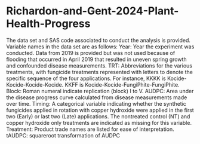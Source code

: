# Richardon-and-Gent-2024-Plant-Health-Progress

The data set and SAS code associated to conduct the analysis is provided. Variable names in the data set are as follows:
Year: Year the experiment was conducted. Data from 2019 is provided but was not used because of flooding that occurred in April 2019 that resulted in uneven spring growth and confounded disease measurements.
TRT: Abbreviations for the various treatments, with fungicide treatments represented with letters to denote the specific sequence of the four applications. For instance, KKKK is Kocide-Kocide-Kocide-Kocide. KKFF is Kocide-Kocide-FungiPhite-FungiPhite.
Block: Roman numeral indicate replication (block) I to V.
AUDPC: Area under the disease progress curve calculated from disease measurements made over time.
Timing: A categorical variable indicating whether the synthetic fungicides applied in rotation with copper hydroxide were applied in the first two (Early) or last two (Late) applications. The nontreated control (NT) and copper hydroxide only treatments are indicated as missing for this variable.
Treatment: Product trade names are listed for ease of interpretation.
tAUDPC: squareroot transformation of AUDPC
